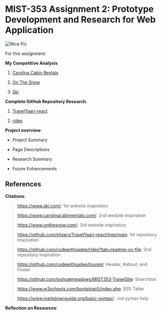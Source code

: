 ﻿MIST-353 Assignment 2: Prototype Development and Research for Web Application
 =============================================================================
 ![Nice Pic](https://courses.msqfon.com/wp-content/uploads/2021/03/program-bachelor-of-science-in-computer-science-1920x1080-1.jpg)

For this assignment:

 **My Competitive Analysis**

1. [Carolina Cabin Rentals](https://www.carolinacabinrentals.com/)
    >

2. [On The Snow](https://www.onthesnow.com/)
    >

3. [Ski](https://www.ski.com/)
    > 


 **Complete GitHub Repository Research.**
  
1. [TravelYaari-react](https://github.com/shsarv/TravelYaari-react/tree/main)
    >
2. [ridex](https://github.com/codewithsadee/ridex?tab=readme-ov-file)
    >


 **Project overview**:
  
   - Project Summary

> 
     
   - Page Descriptions

> 
   - Research Summary

> 
   - Future Enhancements

> 
## References
 **Citations**:

>https://www.ski.com/: 1st website inspiration
>
>https://www.carolinacabinrentals.com/: 2nd wesbite inspiration
>
>https://www.onthesnow.com/: 3rd website inspiration
>
>https://github.com/shsarv/TravelYaari-react/tree/main: 1st repository inspiration
>
>https://github.com/codewithsadee/ridex?tab=readme-ov-file: 2nd repository inspiration
>
>https://github.com/codewithsadee/tourest: Header, #about, and Footer
>
>https://github.com/joshuatmeadows/MIST353-TravelSite: Searchbar
>
>https://www.w3schools.com/bootstrap5/index.php: BS5 Table
>
>https://www.markdownguide.org/basic-syntax/: .md syntax help
>
 **Reflection on Resources**: